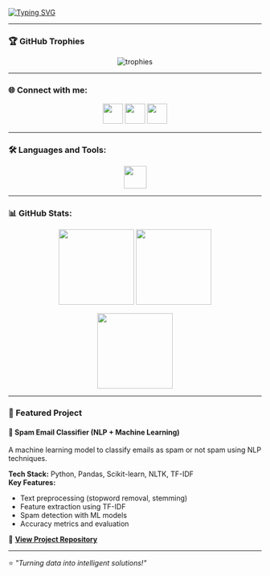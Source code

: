 <!-- Typing Animation Banner -->
[![Typing SVG](https://readme-typing-svg.herokuapp.com?color=00F700&size=28&center=true&vCenter=true&width=1000&lines=Hi+%F0%9F%91%8B%2C+I'm+Tulla+Vasudha;AI%2FML+%26+Data+Analytics+Enthusiast;Python+%7C+Machine+Learning+%7C+NLP;B.Tech+CSE+(AIML)+%7C+Graduating+2026)](https://git.io/typing-svg)

---

### 🏆 GitHub Trophies
<p align="center">
  <img src="https://github-profile-trophy.vercel.app/?username=vasudha0615&theme=tokyonight&no-frame=true&margin-w=5" alt="trophies"/>
</p>

---

### 🌐 Connect with me:
<p align="center">
<a href="https://linkedin.com/in/vasudha-tulla-95b35a335" target="_blank"><img src="https://skillicons.dev/icons?i=linkedin" height="40"/></a>
<a href="https://instagram.com/vasudhagoud06" target="_blank"><img src="https://skillicons.dev/icons?i=instagram" height="40"/></a>
<a href="mailto:vasudha@example.com" target="_blank"><img src="https://skillicons.dev/icons?i=gmail" height="40"/></a>
</p>

---

### 🛠 Languages and Tools:
<p align="center">
<img src="https://skillicons.dev/icons?i=python,sklearn,tensorflow,pytorch,git,github,linux,mysql,figma" height="45"/>
</p>

---

### 📊 GitHub Stats:
<p align="center">
  <img src="https://github-readme-stats.vercel.app/api?username=vasudha0615&show_icons=true&theme=tokyonight" height="150"/>
  <img src="https://github-readme-streak-stats.herokuapp.com/?user=vasudha0615&theme=tokyonight" height="150"/>
</p>
<p align="center">
  <img src="https://github-readme-stats.vercel.app/api/top-langs/?username=vasudha0615&layout=compact&theme=tokyonight" height="150"/>
</p>

---

### 🚀 Featured Project
#### 📧 Spam Email Classifier (NLP + Machine Learning)
A machine learning model to classify emails as spam or not spam using NLP techniques.

**Tech Stack:** Python, Pandas, Scikit-learn, NLTK, TF-IDF  
**Key Features:**
- Text preprocessing (stopword removal, stemming)
- Feature extraction using TF-IDF
- Spam detection with ML models
- Accuracy metrics and evaluation

🔗 **[View Project Repository](https://github.com/vasudha0615/spamemailclassifier)**

---

⭐ *"Turning data into intelligent solutions!"*

